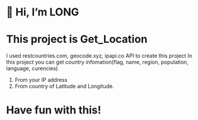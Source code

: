 # 👋 Hi, I’m LONG
# This project is Get_Location
I used restcountries.com, geocode.xyz, ipapi.co API to create this project
In this project you can get country infomation(flag, name, region, population, language, curencies)
1. From your IP address
2. From country of Latitude and Longitude.
# Have fun with this!
